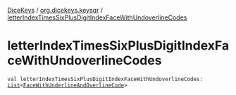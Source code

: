 [DiceKeys](../index.md) / [org.dicekeys.keysqr](index.md) / [letterIndexTimesSixPlusDigitIndexFaceWithUndoverlineCodes](./letter-index-times-six-plus-digit-index-face-with-undoverline-codes.md)

# letterIndexTimesSixPlusDigitIndexFaceWithUndoverlineCodes

`val letterIndexTimesSixPlusDigitIndexFaceWithUndoverlineCodes: `[`List`](https://kotlinlang.org/api/latest/jvm/stdlib/kotlin.collections/-list/index.html)`<`[`FaceWithUnderlineAndOverlineCode`](-face-with-underline-and-overline-code/index.md)`>`